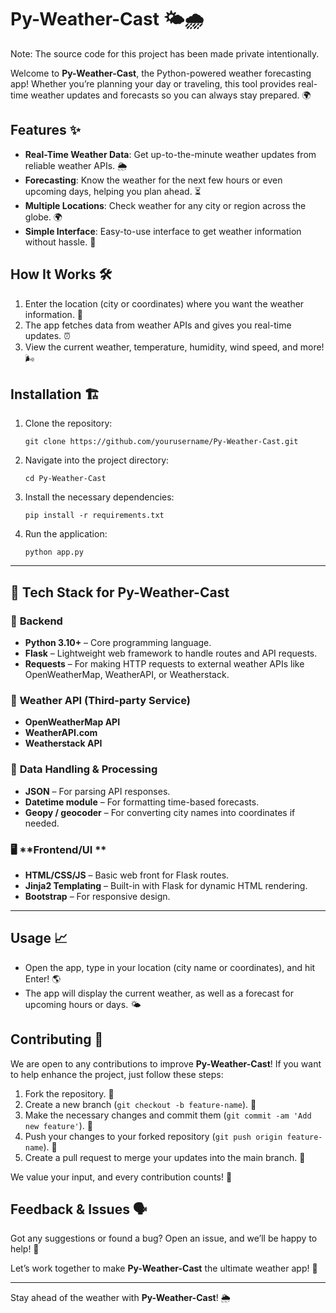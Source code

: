 # Py-Weather-Cast 🌤️🌧️

Note: The source code for this project has been made private intentionally.

Welcome to **Py-Weather-Cast**, the Python-powered weather forecasting app! Whether you’re planning your day or traveling, this tool provides real-time weather updates and forecasts so you can always stay prepared. 🌍

## Features ✨

- **Real-Time Weather Data**: Get up-to-the-minute weather updates from reliable weather APIs. 🌦️
- **Forecasting**: Know the weather for the next few hours or even upcoming days, helping you plan ahead. ⏳
- **Multiple Locations**: Check weather for any city or region across the globe. 🌍
- **Simple Interface**: Easy-to-use interface to get weather information without hassle. 📱

## How It Works 🛠️

1. Enter the location (city or coordinates) where you want the weather information. 📍
2. The app fetches data from weather APIs and gives you real-time updates. ⏰
3. View the current weather, temperature, humidity, wind speed, and more! 🌬️

## Installation 🏗️

1. Clone the repository:
    ```
    git clone https://github.com/yourusername/Py-Weather-Cast.git
    ```

2. Navigate into the project directory:
    ```
    cd Py-Weather-Cast
    ```

3. Install the necessary dependencies:
    ```
    pip install -r requirements.txt
    ```

4. Run the application:
    ```
    python app.py
    ```

---

## 🧠 **Tech Stack for Py-Weather-Cast**

### 🐍 **Backend**

* **Python 3.10+** – Core programming language.
* **Flask** – Lightweight web framework to handle routes and API requests.
* **Requests** – For making HTTP requests to external weather APIs like OpenWeatherMap, WeatherAPI, or Weatherstack.

### 🔮 **Weather API (Third-party Service)**

* **OpenWeatherMap API** 
* **WeatherAPI.com** 
* **Weatherstack API**

### 🧪 **Data Handling & Processing**

* **JSON** – For parsing API responses.
* **Datetime module** – For formatting time-based forecasts.
* **Geopy / geocoder** – For converting city names into coordinates if needed.

### 🖥️ **Frontend/UI **

* **HTML/CSS/JS** – Basic web front for Flask routes.
* **Jinja2 Templating** – Built-in with Flask for dynamic HTML rendering.
* **Bootstrap** – For responsive design.

---

## Usage 📈

- Open the app, type in your location (city name or coordinates), and hit Enter! 🌎
- The app will display the current weather, as well as a forecast for upcoming hours or days. 🌤️

## Contributing 🤝

We are open to any contributions to improve **Py-Weather-Cast**! If you want to help enhance the project, just follow these steps:

1. Fork the repository. 🍴
2. Create a new branch (`git checkout -b feature-name`). 🌱
3. Make the necessary changes and commit them (`git commit -am 'Add new feature'`). 📝
4. Push your changes to your forked repository (`git push origin feature-name`). 🚀
5. Create a pull request to merge your updates into the main branch. 🔄

We value your input, and every contribution counts! 🙌

## Feedback & Issues 🗣️

Got any suggestions or found a bug? Open an issue, and we’ll be happy to help! 💬

Let’s work together to make **Py-Weather-Cast** the ultimate weather app! 🌈

---

Stay ahead of the weather with **Py-Weather-Cast**! 🌦️



